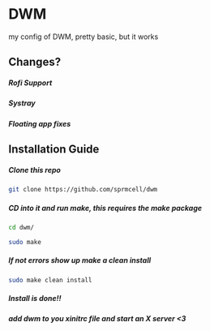 # DWM

my config of DWM, pretty basic, but it works

## Changes?

##### Rofi Support
##### Systray
##### Floating app fixes

## Installation Guide

##### Clone this repo

```sh
git clone https://github.com/sprmcell/dwm
```

##### CD into it and run make, this requires the make package

```sh
cd dwm/
```
```bash
sudo make
```

##### If not errors show up make a clean install

```sh
sudo make clean install
```

##### Install is done!!
##### add dwm to you xinitrc file and start an X server <3
